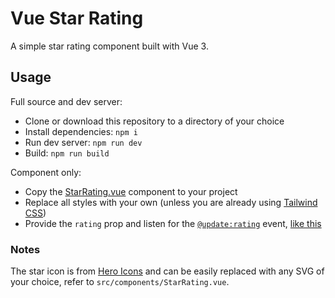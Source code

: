 # Vue Star Rating

A simple star rating component built with Vue 3.

## Usage

Full source and dev server:

- Clone or download this repository to a directory of your choice
- Install dependencies: `npm i`
- Run dev server: `npm run dev`
- Build: `npm run build`

Component only:

- Copy the [StarRating.vue](https://github.com/benjivm/vue-star-rating/blob/master/src/components/StarRating.vue) component to your project
- Replace all styles with your own (unless you are already using [Tailwind CSS](https://tailwindcss.com))
- Provide the `rating` prop and listen for the [`@update:rating`](https://v3.vuejs.org/guide/component-custom-events.html) event, [like this](https://github.com/benjivm/vue-star-rating/blob/9a212980e1929a619eea465e584a0d99e49c9f0b/src/App.vue#L3)

### Notes

The star icon is from [Hero Icons](https://heroicons.com) and can be easily replaced with any SVG of your choice, refer to `src/components/StarRating.vue`.
